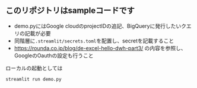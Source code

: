 ## このリポジトリはsampleコードです
- demo.pyにはGoogle cloudのprojectIDの追記、BigQueryに発行したいクエリの記載が必要
- 同階層に`.streamlit/secrets.toml`を配置し、secretを記載すること
- https://rounda.co.jp/blog/de-excel-hello-dwh-part3/ の内容を参照し、GoogleのOauthの設定も行うこと

ローカルの起動としては

`streamlit run demo.py`
